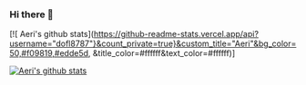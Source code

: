 ### Hi there 👋
[![
Aeri's github stats](https://github-readme-stats.vercel.app/api?username="dofl8787"}&count_private=true}&custom_title="Aeri"&bg_color=50,#f09819,#edde5d,
&title_color=#ffffff&text_color=#ffffff)]


[![Aeri's github stats](https://github-readme-stats.vercel.app/api?username=dofl8787&count_private=true}&custom_title=Aeri&bg_color=50,f09819,edde5d,&title_color=ffffff&text_color=ffffff)](https://github.com/anuraghazra/github-readme-stats)



<!--
**dofl8787/dofl8787** is a ✨ _special_ ✨ repository because its `README.md` (this file) appears on your GitHub profile.

Here are some ideas to get you started:

- 🔭 I’m currently working on ...
- 🌱 I’m currently learning ...
- 👯 I’m looking to collaborate on ...
- 🤔 I’m looking for help with ...
- 💬 Ask me about ...
- 📫 How to reach me: ...
- 😄 Pronouns: ...
- ⚡ Fun fact: ...
-->
